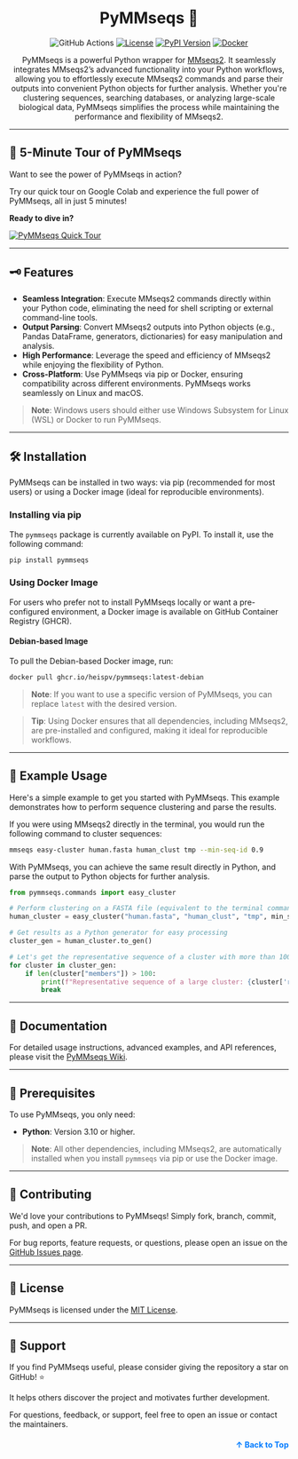 <div align="center">
    <a name="readme-top"></a>
    <h1>
        PyMMseqs 🚀
    </h1>


![GitHub Actions](https://img.shields.io/github/actions/workflow/status/heispv/pymmseqs/pypi-publish.yaml?style=plastic&logo=github-actions&label=CI)
[![License](https://img.shields.io/github/license/heispv/pymmseqs?style=plastic&color=orange&logo=github&label=License)](./LICENSE)
[![PyPI Version](https://img.shields.io/pypi/v/pymmseqs?style=plastic&color=4b8bbe&logo=pypi&logoColor=white&label=PyPI)](https://pypi.org/project/pymmseqs/)
[![Docker](https://img.shields.io/badge/Docker-GHCR-0db7ed?style=plastic&logo=docker&label=Docker)](https://github.com/heispv/pymmseqs/pkgs/container/pymmseqs)

PyMMseqs is a powerful Python wrapper for [MMseqs2](https://github.com/soedinglab/MMseqs2). It seamlessly integrates MMseqs2’s advanced functionality into your Python workflows, allowing you to effortlessly execute MMseqs2 commands and parse their outputs into convenient Python objects for further analysis. Whether you're clustering sequences, searching databases, or analyzing large-scale biological data, PyMMseqs simplifies the process while maintaining the performance and flexibility of MMseqs2.

</div>

---

## 🎯 5-Minute Tour of PyMMseqs

Want to see the power of PyMMseqs in action?

Try our quick tour on Google Colab and experience the full power of PyMMseqs, all in just 5 minutes! 

**Ready to dive in?**

[![PyMMseqs Quick Tour](https://colab.research.google.com/assets/colab-badge.svg)](https://colab.research.google.com/drive/1xR78P1OZqBDKTM5feTzJG_MHn-TlOdNj?usp=sharing)

---

## 🗝️ Features

- **Seamless Integration**: Execute MMseqs2 commands directly within your Python code, eliminating the need for shell scripting or external command-line tools.
- **Output Parsing**: Convert MMseqs2 outputs into Python objects (e.g., Pandas DataFrame, generators, dictionaries) for easy manipulation and analysis.
- **High Performance**: Leverage the speed and efficiency of MMseqs2 while enjoying the flexibility of Python.
- **Cross-Platform**: Use PyMMseqs via pip or Docker, ensuring compatibility across different environments. PyMMseqs works seamlessly on Linux and macOS.

> **Note**: Windows users should either use Windows Subsystem for Linux (WSL) or Docker to run PyMMseqs.

---

## 🛠️ Installation

PyMMseqs can be installed in two ways: via pip (recommended for most users) or using a Docker image (ideal for reproducible environments).

### Installing via pip
The `pymmseqs` package is currently available on PyPI. To install it, use the following command:

```bash
pip install pymmseqs
```

### Using Docker Image
For users who prefer not to install PyMMseqs locally or want a pre-configured environment, a Docker image is available on GitHub Container Registry (GHCR).

#### Debian-based Image
To pull the Debian-based Docker image, run:

```bash
docker pull ghcr.io/heispv/pymmseqs:latest-debian
```
> **Note**: If you want to use a specific version of PyMMseqs, you can replace `latest` with the desired version.

> **Tip**: Using Docker ensures that all dependencies, including MMseqs2, are pre-installed and configured, making it ideal for reproducible workflows.

---

## 🚀 Example Usage

Here's a simple example to get you started with PyMMseqs. This example demonstrates how to perform sequence clustering and parse the results.

If you were using MMseqs2 directly in the terminal, you would run the following command to cluster sequences:

```bash
mmseqs easy-cluster human.fasta human_clust tmp --min-seq-id 0.9
```

With PyMMseqs, you can achieve the same result directly in Python, and parse the output to Python objects for further analysis.

```python
from pymmseqs.commands import easy_cluster

# Perform clustering on a FASTA file (equivalent to the terminal command above)
human_cluster = easy_cluster("human.fasta", "human_clust", "tmp", min_seq_id=0.9)

# Get results as a Python generator for easy processing
cluster_gen = human_cluster.to_gen()

# Let's get the representative sequence of a cluster with more than 100 members
for cluster in cluster_gen:
    if len(cluster["members"]) > 100:
        print(f"Representative sequence of a large cluster: {cluster['rep']}")
        break
```

---

## 📖 Documentation

For detailed usage instructions, advanced examples, and API references, please visit the [PyMMseqs Wiki](https://github.com/heispv/pymmseqs/wiki).

---

## 🔧 Prerequisites

To use PyMMseqs, you only need:
- **Python**: Version 3.10 or higher.

> **Note**: All other dependencies, including MMseqs2, are automatically installed when you install `pymmseqs` via pip or use the Docker image.

---

## 🤝 Contributing

We'd love your contributions to PyMMseqs! Simply fork, branch, commit, push, and open a PR.

For bug reports, feature requests, or questions, please open an issue on the [GitHub Issues page](https://github.com/heispv/pymmseqs/issues).

---

## 📜 License

PyMMseqs is licensed under the [MIT License](LICENSE).

---

## 🌟 Support

If you find PyMMseqs useful, please consider giving the repository a star on GitHub! ⭐

It helps others discover the project and motivates further development.

For questions, feedback, or support, feel free to open an issue or contact the maintainers.

<p align="right" style="font-size: 14px; color: #555; margin-top: 20px;">
    <a href="#readme-top" style="text-decoration: none; color: #007bff; font-weight: bold;">
        ↑ Back to Top
    </a>
</p>
